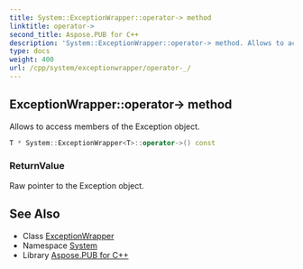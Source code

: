 ```yaml
---
title: System::ExceptionWrapper::operator-> method
linktitle: operator->
second_title: Aspose.PUB for C++
description: 'System::ExceptionWrapper::operator-> method. Allows to access members of the Exception object in C++.'
type: docs
weight: 400
url: /cpp/system/exceptionwrapper/operator-_/
---
```

## ExceptionWrapper::operator-> method


Allows to access members of the Exception object.

```cpp
T * System::ExceptionWrapper<T>::operator->() const
```


### ReturnValue

Raw pointer to the Exception object.

## See Also

* Class [ExceptionWrapper](../)
* Namespace [System](../../)
* Library [Aspose.PUB for C++](../../../)
